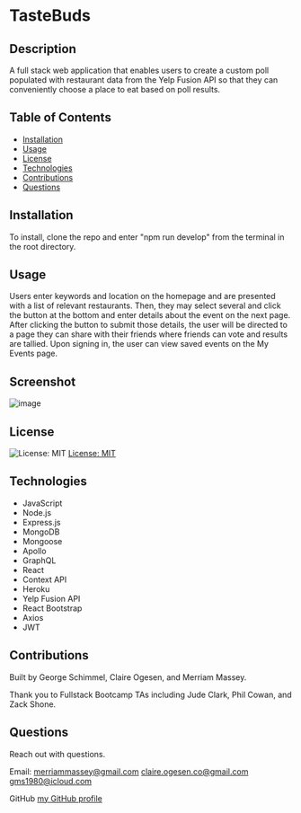 # TasteBuds

## Description

A full stack web application that enables users to create a custom poll populated with restaurant data from the Yelp Fusion API so that they can conveniently choose a place to eat based on poll results.

## Table of Contents

- [Installation](#installation)
- [Usage](#usage)
- [License](#license)
- [Technologies](#technologies)
- [Contributions](#contributions)
- [Questions](#questions)

## Installation

To install, clone the repo and enter "npm run develop" from the terminal in the root directory.

## Usage

Users enter keywords and location on the homepage and are presented with a list of relevant restaurants. Then, they may select several and click the button at the bottom and enter details about the event on the next page. After clicking the button to submit those details, the user will be directed to a page they can share with their friends where friends can vote and results are tallied. Upon signing in, the user can view saved events on the My Events page.

## Screenshot

![image](https://user-images.githubusercontent.com/77468612/124701548-a4273300-dea3-11eb-9531-fac227f44bc2.png)

## License

![License: MIT](https://img.shields.io/badge/License-MIT-yellow.svg)
[License: MIT](https://opensource.org/licenses/MIT)

## Technologies

- JavaScript
- Node.js
- Express.js
- MongoDB
- Mongoose
- Apollo
- GraphQL
- React
- Context API
- Heroku
- Yelp Fusion API
- React Bootstrap
- Axios
- JWT

## Contributions

Built by George Schimmel, Claire Ogesen, and Merriam Massey.

Thank you to Fullstack Bootcamp TAs including Jude Clark, Phil Cowan, and Zack Shone.

## Questions

Reach out with questions.

Email:
merriammassey@gmail.com
claire.ogesen.co@gmail.com
gms1980@icloud.com

GitHub [my GitHub profile](https://github.com/merriammassey)

